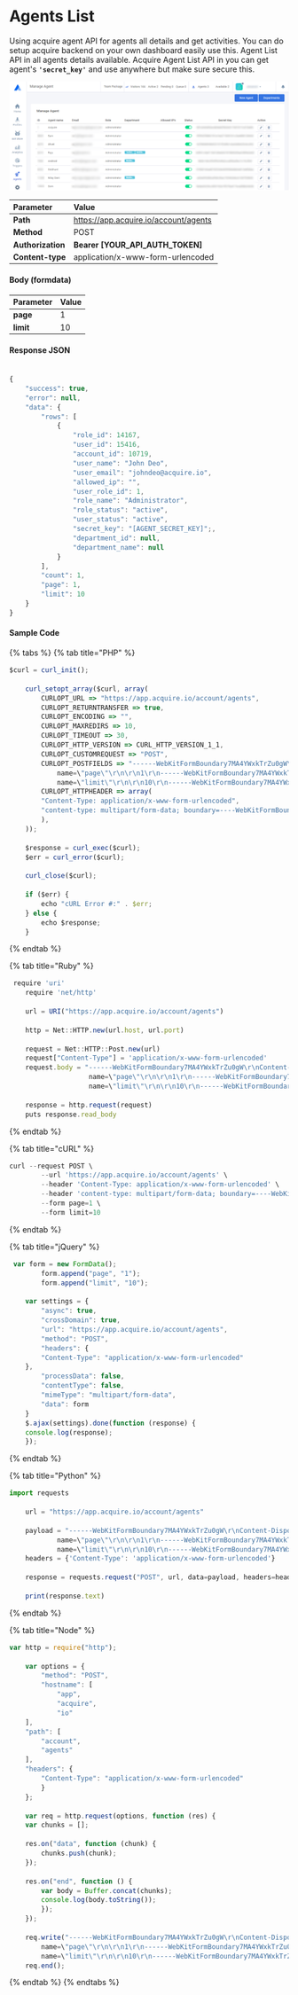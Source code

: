 # Agents List

Using acquire agent API for agents all details and get activities. You can do setup acquire backend on your own dashboard easily use this. Agent List API in all agents details available. Acquire Agent List API in you can get agent's **`'secret_key'`** and use anywhere but make sure secure this.

![](../../.gitbook/assets/agent-list.PNG)

| Parameter | Value |
| :--- | :--- |
| **Path** | https://app.acquire.io/account/agents |
| **Method** | POST |
| **Authorization**  | **Bearer \[YOUR\_API\_AUTH\_TOKEN\]** |
| **Content-type** | application/x-www-form-urlencoded |

#### **Body \(**formdata**\)**

| Parameter | Value |
| :--- | :--- |
| **page** | 1 |
| **limit** | 10 |

#### **Response JSON**

```javascript

{
    "success": true,
    "error": null,
    "data": {
        "rows": [
            {
                "role_id": 14167,
                "user_id": 15416,
                "account_id": 10719,
                "user_name": "John Deo",
                "user_email": "johndeo@acquire.io",
                "allowed_ip": "",
                "user_role_id": 1,
                "role_name": "Administrator",
                "role_status": "active",
                "user_status": "active",
                "secret_key": "[AGENT_SECRET_KEY]";,
                "department_id": null,
                "department_name": null
            }
        ],
        "count": 1,
        "page": 1,
        "limit": 10
    }
}

```

#### **Sample Code**

{% tabs %}
{% tab title="PHP" %}
```javascript
$curl = curl_init();

	curl_setopt_array($curl, array(
		CURLOPT_URL => "https://app.acquire.io/account/agents",
		CURLOPT_RETURNTRANSFER => true,
		CURLOPT_ENCODING => "",
		CURLOPT_MAXREDIRS => 10,
		CURLOPT_TIMEOUT => 30,
		CURLOPT_HTTP_VERSION => CURL_HTTP_VERSION_1_1,
		CURLOPT_CUSTOMREQUEST => "POST",
		CURLOPT_POSTFIELDS => "------WebKitFormBoundary7MA4YWxkTrZu0gW\r\nContent-Disposition: form-data;
			name=\"page\"\r\n\r\n1\r\n------WebKitFormBoundary7MA4YWxkTrZu0gW\r\nContent-Disposition: form-data;
			name=\"limit\"\r\n\r\n10\r\n------WebKitFormBoundary7MA4YWxkTrZu0gW--",
		CURLOPT_HTTPHEADER => array(
		"Content-Type: application/x-www-form-urlencoded",
		"content-type: multipart/form-data; boundary=----WebKitFormBoundary7MA4YWxkTrZu0gW"
		),
	));

	$response = curl_exec($curl);
	$err = curl_error($curl);

	curl_close($curl);

	if ($err) {
		echo "cURL Error #:" . $err;
	} else {
		echo $response;
	}
```
{% endtab %}

{% tab title="Ruby" %}
```javascript
 require 'uri'
	require 'net/http'

	url = URI("https://app.acquire.io/account/agents")

	http = Net::HTTP.new(url.host, url.port)

	request = Net::HTTP::Post.new(url)
	request["Content-Type"] = 'application/x-www-form-urlencoded'
	request.body = "------WebKitFormBoundary7MA4YWxkTrZu0gW\r\nContent-Disposition: form-data;
					name=\"page\"\r\n\r\n1\r\n------WebKitFormBoundary7MA4YWxkTrZu0gW\r\nContent-Disposition: form-data;
					name=\"limit\"\r\n\r\n10\r\n------WebKitFormBoundary7MA4YWxkTrZu0gW--"

	response = http.request(request)
	puts response.read_body

```
{% endtab %}

{% tab title="cURL" %}
```javascript
curl --request POST \
		--url 'https://app.acquire.io/account/agents' \
		--header 'Content-Type: application/x-www-form-urlencoded' \
		--header 'content-type: multipart/form-data; boundary=----WebKitFormBoundary7MA4YWxkTrZu0gW' \
		--form page=1 \
		--form limit=10
```
{% endtab %}

{% tab title="jQuery" %}
```javascript
 var form = new FormData();
		form.append("page", "1");
		form.append("limit", "10");

	var settings = {
		"async": true,
		"crossDomain": true,
		"url": "https://app.acquire.io/account/agents",
		"method": "POST",
		"headers": {
		"Content-Type": "application/x-www-form-urlencoded"
	},
		"processData": false,
		"contentType": false,
		"mimeType": "multipart/form-data",
		"data": form
	}
	$.ajax(settings).done(function (response) {
	console.log(response);
	});
```
{% endtab %}

{% tab title="Python" %}
```javascript
import requests

	url = "https://app.acquire.io/account/agents"

	payload = "------WebKitFormBoundary7MA4YWxkTrZu0gW\r\nContent-Disposition: form-data;
			name=\"page\"\r\n\r\n1\r\n------WebKitFormBoundary7MA4YWxkTrZu0gW\r\nContent-Disposition: form-data;
			name=\"limit\"\r\n\r\n10\r\n------WebKitFormBoundary7MA4YWxkTrZu0gW--"
	headers = {'Content-Type': 'application/x-www-form-urlencoded'}

	response = requests.request("POST", url, data=payload, headers=headers)

	print(response.text)
```
{% endtab %}

{% tab title="Node" %}
```javascript
var http = require("http");

	var options = {
		"method": "POST",
		"hostname": [
		    "app",
			"acquire",
			"io"
	],
	"path": [
		"account",
		"agents"
	],
	"headers": {
		"Content-Type": "application/x-www-form-urlencoded"
		}
	};

	var req = http.request(options, function (res) {
	var chunks = [];

	res.on("data", function (chunk) {
		chunks.push(chunk);
	});

	res.on("end", function () {
		var body = Buffer.concat(chunks);
		console.log(body.toString());
		});
	});

	req.write("------WebKitFormBoundary7MA4YWxkTrZu0gW\r\nContent-Disposition: form-data;
		name=\"page\"\r\n\r\n1\r\n------WebKitFormBoundary7MA4YWxkTrZu0gW\r\nContent-Disposition: form-data;
		name=\"limit\"\r\n\r\n10\r\n------WebKitFormBoundary7MA4YWxkTrZu0gW--");
	req.end();
```
{% endtab %}
{% endtabs %}



